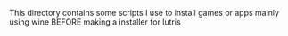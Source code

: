 This directory contains some scripts I use to install games or apps mainly using wine BEFORE making a installer for lutris
